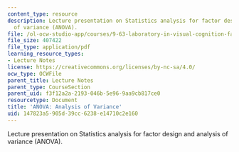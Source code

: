 ```yaml
---
content_type: resource
description: Lecture presentation on Statistics analysis for factor design and analysis
  of variance (ANOVA).
file: /ol-ocw-studio-app/courses/9-63-laboratory-in-visual-cognition-fall-2009/147823a5905d39cc6238e14710c2e160_MIT9_63F09_lec10.pdf
file_size: 407422
file_type: application/pdf
learning_resource_types:
- Lecture Notes
license: https://creativecommons.org/licenses/by-nc-sa/4.0/
ocw_type: OCWFile
parent_title: Lecture Notes
parent_type: CourseSection
parent_uid: f3f12a2a-2193-046b-5e96-9aa9cb817ce0
resourcetype: Document
title: 'ANOVA: Analysis of Variance'
uid: 147823a5-905d-39cc-6238-e14710c2e160
---
```

Lecture presentation on Statistics analysis for factor design and analysis of variance (ANOVA).